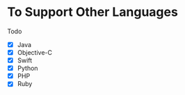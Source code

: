 # To Support Other Languages
Todo

- [x] Java
- [x] Objective-C
- [x] Swift
- [x] Python
- [x] PHP
- [x] Ruby